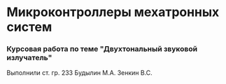 # Микроконтроллеры мехатронных систем
### Курсовая работа по теме "Двухтональный звуковой излучатель"

Выполнили ст. гр. 233 Будылин М.А. Зенкин В.С.